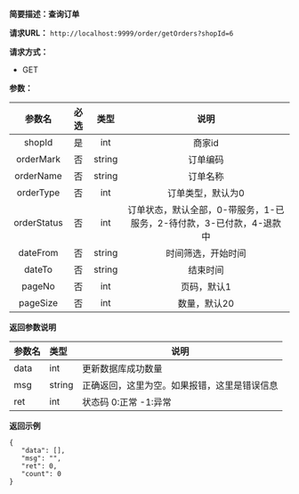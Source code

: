 **简要描述：查询订单** 

**请求URL：** 
` http://localhost:9999/order/getOrders?shopId=6 `

**请求方式：**
- GET

**参数：** 

| 参数名 | 必选 | 类型 | 说明 |
| :----: | :----: | :----: |  :----: |
| shopId | 是 | int |商家id |
| orderMark | 否 | string |订单编码 |
| orderName | 否 | string |订单名称 |
| orderType | 否 | int |订单类型，默认为0 |
| orderStatus | 否 | int |订单状态，默认全部，0-带服务，1-已服务，2-待付款，3-已付款，4-退款中 |
| dateFrom | 否 | string |时间筛选，开始时间 |
| dateTo | 否 | string |结束时间 |
| pageNo | 否 | int |页码，默认1 |
| pageSize | 否 | int |数量，默认20 |


 **返回参数说明** 
 
|参数名|类型|说明|
|:-----  |:-----|----- |
|data| int|更新数据库成功数量|
|msg|string|正确返回，这里为空。如果报错，这里是错误信息|
|ret|int|状态码 0:正常  -1:异常|


 **返回示例**
 ``` 
{
    "data": [],
    "msg": "",
    "ret": 0,
    "count": 0
}
``` 
